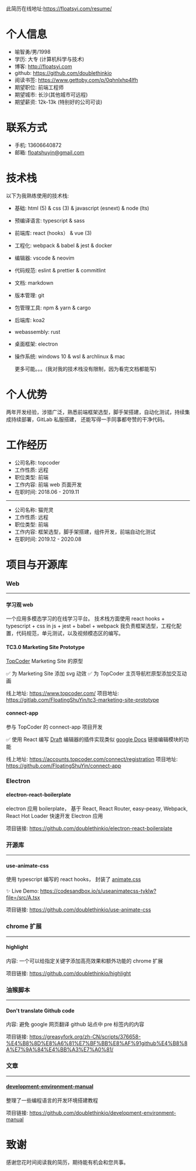 此简历在线地址:https://floatsyi.com/resume/

# 个人信息

- 喻智勇/男/1998
- 学历: 大专 (计算机科学与技术)
- 博客: http://floatsyi.com
- github: https://github.com/doublethinkio
- 阅读书签: https://www.gettoby.com/p/0qhnlxhp4lfh
- 期望职位: 前端工程师
- 期望城市: 长沙(其他城市可远程)
- 期望薪资: 12k-13k (特别好的公司可谈)

# 联系方式

- 手机: 13606640872
- 邮箱: floatshuyin@gmail.com

# 技术栈

以下为我熟练使用的技术栈:

- 基础: html (5) & css (3) & javascript (esnext) & node (lts)
- 预编译语言: typescript & sass
- 前端库: react (hooks） & vue (3)
- 工程化: webpack & babel & jest & docker
- 编辑器: vscode & neovim
- 代码规范: eslint & prettier & commitlint
- 文档: markdown
- 版本管理: git
- 包管理工具: npm & yarn & cargo
- 后端库: koa2
- webassembly: rust
- 桌面框架: electron
- 操作系统: windows 10 & wsl & archlinux & mac


    更多可能。。。(我对我的技术栈没有限制，因为看完文档都能写)


# 个人优势

两年开发经验，涉猎广泛，熟悉前端框架选型，脚手架搭建，自动化测试，持续集成持续部署，GitLab 私服搭建， 还能写得一手同事都夸赞的干净代码。

# 工作经历
- 公司名称: topcoder
- 工作性质: 远程
- 职位类型: 前端
- 工作内容: 前端 web 页面开发
- 在职时间: 2018.06 - 2019.11

---

- 公司名称: 猫兜灵
- 工作性质: 远程
- 职位类型: 前端
- 工作内容: 框架选型，脚手架搭建，组件开发，前端自动化测试
- 在职时间: 2019.12 - 2020.08

# 项目与开源库

### Web
---

#### 学习观 web

一个应用多模态学习的在线学习平台。
技术栈方面使用 react hooks + typescript + css in js + jest + babel + webpack
我负责框架选型，工程化配置，代码规范，单元测试，以及视频模态区的编写。

#### TC3.0 Marketing Site Prototype

[TopCoder](https://www.topcoder.com/) Marketing Site 的原型

<!-- ![TC3.0 Marketing Site Prototype](http://r.photo.store.qq.com/psb?/V12iDrZG1mzmnh/C06u07I*SDss6n39zE3z8CpccUkdotODnkHqsLEoaYY!/r/dL8AAAAAAAAA) -->

✅ 为 Marketing Site 添加 svg 动效
✅ 为 TopCoder 主页导航栏原型添加交互动画

线上地址: https://www.topcoder.com/
项目地址: https://gitlab.com/FloatingShuYin/tc3-marketing-site-prototype



#### connect-app

参与 TopCoder 的 connect-app 项目开发

✅ 使用 React 编写 [Draft](https://github.com/facebook/draft-js) 编辑器的插件实现类似 [google Docs](https://docs.google.com/) 链接编辑模块的功能

线上地址: https://accounts.topcoder.com/connect/registration
项目地址: https://github.com/FloatingShuYin/connect-app

<!-- ![connect-app](http://r.photo.store.qq.com/psb?/V12iDrZG1mzmnh/wrc4z6zDDNV8VimyuRFO2Clyfl4hcFrMqA7XKFd*FLE!/r/dL4AAAAAAAAA) -->


###  Electron

#### electron-react-boilerplate

electron 应用 boilerplate， 基于 React, React Router, easy-peasy,  Webpack, React Hot Loader 快速开发 Electron 应用

项目链接: https://github.com/doublethinkio/electron-react-boilerplate


### 开源库
---

#### use-animate-css

使用 typescript 编写的 react hooks， 封装了 [animate.css](https://github.com/animate-css/animate.css)

<!-- ![use-animate-css](http://r.photo.store.qq.com/psc?/V12iDrZG1mzmnh/45NBuzDIW489QBoVep5mcQT0IQX.0EeTUiooW9oLOmRu*uIwbtLEoj8CdsvU3Xrj9lzTulXRfFMthIw*ndyATeHpjjdOqXWgkVWAAQMf0v0!/r) -->

✨ Live Demo: https://codesandbox.io/s/useanimatecss-tyklw?file=/src/A.tsx

项目链接: https://github.com/doublethinkio/use-animate-css

### chrome 扩展
---
#### highlight
内容: 一个可以给指定关键字添加高亮效果和额外功能的 chrome 扩展

项目链接: https://github.com/doublethinkio/highlight

### 油猴脚本
---
#### Don't translate Github code
内容: 避免 google 网页翻译 github 站点中 pre 标签内的内容

项目链接: https://greasyfork.org/zh-CN/scripts/376658-%E4%B8%8D%E8%A6%81%E7%BF%BB%E8%AF%91github%E4%B8%8A%E7%9A%84%E4%BB%A3%E7%A0%81/

### 文章

---

#### [development-environment-manual](https://github.com/doublethinkio/development-environment-manual)

整理了一些编程语言的开发环境搭建教程

项目链接: https://github.com/doublethinkio/development-environment-manual

<!-- ![](http://r.photo.store.qq.com/psc?/V12iDrZG1mzmnh/45NBuzDIW489QBoVep5mcfw9K2IdsrrOKEaHq1niMRNj0fupmlZTVsQOXT87hBzMdGTgicFc4EPF10aNTf5w1OSsj3Jm3JmeG2vhLPEvrYI!/r) -->

# 致谢

感谢您花时间阅读我的简历，期待能有机会和您共事。
